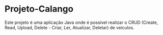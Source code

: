 # Projeto-Calango
Este projeto é uma aplicação Java onde é possível realizar o CRUD (Create, Read, Upload, Delete - Criar, Ler, Atualizar, Deletar) de veículos.
